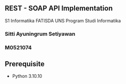 ## REST - SOAP API Implementation
S1 Informatika FATISDA UNS
Program Studi Informatika

### Sitti Ayuningrum Setiyawan
### M0521074

## Prerequisite
- Python 3.10.10
